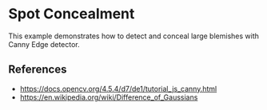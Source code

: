 # Spot Concealment

This example demonstrates how to detect and conceal large blemishes with Canny Edge detector.

## References

- https://docs.opencv.org/4.5.4/d7/de1/tutorial_js_canny.html
- https://en.wikipedia.org/wiki/Difference_of_Gaussians